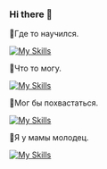### Hi there 👋

💬Где то научился.

[![My Skills](https://skillicons.dev/icons?i=py,js,html,css,powershell,bash)](https://skillicons.dev)

💬Что то могу.

[![My Skills](https://skillicons.dev/icons?i=sass,bootstrap,django,tailwind)](https://skillicons.dev)

💬Мог бы похвастаться.

[![My Skills](https://skillicons.dev/icons?i=bots,fastapi,npm,styledcomponents,yarn)](https://skillicons.dev)

💬Я у мамы молодец.

[![My Skills](https://skillicons.dev/icons?i=windows,figma,linux,pycharm,sublime,vscode)](https://skillicons.dev)

<!--
**Azazzele/Azazzele** is a ✨ _special_ ✨ repository because its `README.md` (this file) appears on your GitHub profile.

Here are some ideas to get you started:

- 🔭 I’m currently working on ...
- 🌱 I’m currently learning ...
- 👯 I’m looking to collaborate on ...
- 🤔 I’m looking for help with ...
- 💬 Ask me about ...
- 📫 How to reach me: ...
- 😄 Pronouns: ...
- ⚡ Fun fact: ...
-->

